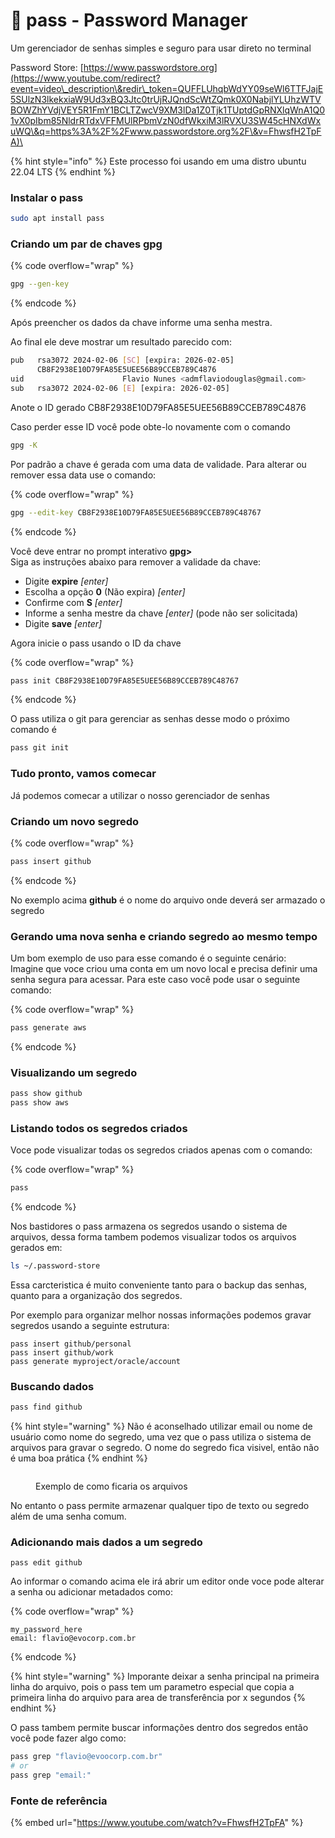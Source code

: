 # 🔑 pass - Password Manager

Um gerenciador de senhas simples e seguro para usar direto no terminal

Password Store: [https://www.passwordstore.org](https://www.youtube.com/redirect?event=video\_description\&redir\_token=QUFFLUhqbWdYY09seWl6TTFJajE5SUlzN3lkekxiaW9Ud3xBQ3Jtc0trUjRJQndScWtZQmk0X0NabjlYLUhzWTVBOWZhYVdjVEY5R1FmY1BCLTZwcV9XM3lDa1Z0Tjk1TUptdGpRNXlqWnA1Q01vX0pIbm85NldrRTdxVFFMUlRPbmVzN0dfWkxiM3lRVXU3SW45cHNXdWxuWQ\&q=https%3A%2F%2Fwww.passwordstore.org%2F\&v=FhwsfH2TpFA)\


{% hint style="info" %}
Este processo foi usando em uma distro ubuntu 22.04 LTS
{% endhint %}

### Instalar o pass

```sh
sudo apt install pass
```

### Criando um par de chaves gpg

{% code overflow="wrap" %}
```sh
gpg --gen-key
```
{% endcode %}

Após preencher os dados da chave informe uma senha mestra.

Ao final ele deve mostrar um resultado parecido com:

```sh
pub   rsa3072 2024-02-06 [SC] [expira: 2026-02-05]
      CB8F2938E10D79FA85E5UEE56B89CCEB789C4876
uid                      Flavio Nunes <admflaviodouglas@gmail.com>
sub   rsa3072 2024-02-06 [E] [expira: 2026-02-05]
```

Anote o ID gerado CB8F2938E10D79FA85E5UEE56B89CCEB789C4876

Caso perder esse ID você pode obte-lo novamente com o comando

```sh
gpg -K
```

Por padrão a chave é gerada com uma data de validade. Para alterar ou remover essa data use o comando:

{% code overflow="wrap" %}
```sh
gpg --edit-key CB8F2938E10D79FA85E5UEE56B89CCEB789C48767
```
{% endcode %}

Você deve entrar no prompt interativo **gpg>**\
Siga as instruções abaixo para remover a validade da chave:

* Digite **expire** _\[enter]_
* Escolha a opção **0** (Não expira)  _\[enter]_
* Confirme com **S** _\[enter]_
* Informe a senha mestre da chave _\[enter]_  (pode não ser solicitada)&#x20;
* Digite **save** _\[enter]_

Agora inicie o pass usando o ID da chave

{% code overflow="wrap" %}
```sh
pass init CB8F2938E10D79FA85E5UEE56B89CCEB789C48767
```
{% endcode %}

O pass utiliza o git para gerenciar as senhas desse modo o próximo comando é

```sh
pass git init
```

### Tudo pronto, vamos comecar

Já podemos comecar a utilizar o nosso gerenciador de senhas

### Criando um novo segredo

{% code overflow="wrap" %}
```sh
pass insert github
```
{% endcode %}

No exemplo acima **github** é o nome do arquivo onde deverá ser armazado o segredo

### Gerando uma nova senha e criando segredo ao mesmo tempo

Um bom exemplo de uso para esse comando é o seguinte cenário: \
Imagine que voce criou uma conta em um novo local e precisa definir uma senha segura para acessar. Para este caso você pode usar o seguinte comando:

{% code overflow="wrap" %}
```sh
pass generate aws
```
{% endcode %}

### Visualizando um segredo

```sh
pass show github
pass show aws
```

### Listando todos os segredos criados

Voce pode visualizar todas os segredos criados apenas com o comando:

{% code overflow="wrap" %}
```sh
pass
```
{% endcode %}

Nos bastidores o pass armazena os segredos usando o sistema de arquivos, dessa forma tambem podemos visualizar todos os arquivos gerados em:

```sh
ls ~/.password-store
```

Essa carcteristica é muito conveniente tanto para o backup das senhas, quanto para a organização dos segredos.

Por exemplo para organizar melhor nossas informações podemos gravar segredos usando a seguinte estrutura:

```
pass insert github/personal
pass insert github/work
pass generate myproject/oracle/account
```

### Buscando dados

```sh
pass find github
```

{% hint style="warning" %}
Não é aconselhado utilizar email ou nome de usuário como nome do segredo, uma vez que o pass utiliza o sistema de arquivos para gravar o segredo. O nome do segredo fica visivel, então não é uma boa prática
{% endhint %}

<figure><img src="broken-reference" alt=""><figcaption><p>Exemplo de como ficaria os arquivos</p></figcaption></figure>

No entanto o pass permite armazenar qualquer tipo de texto ou segredo além de uma senha comum.

### Adicionando mais dados a um segredo

```
pass edit github
```

Ao informar o comando acima ele irá abrir um editor onde voce pode alterar a senha ou adicionar metadados como:

{% code overflow="wrap" %}
```
my_password_here
email: flavio@evocorp.com.br
```
{% endcode %}

{% hint style="warning" %}
Imporante deixar a senha principal na primeira linha do arquivo, pois o pass tem um parametro especial que copia a primeira linha do arquivo para area de transferência por x segundos
{% endhint %}

O pass tambem permite buscar informações dentro dos segredos então você pode fazer algo como:

```sh
pass grep "flavio@evoocorp.com.br"
# or
pass grep "email:"
```

### Fonte de referência

{% embed url="https://www.youtube.com/watch?v=FhwsfH2TpFA" %}
